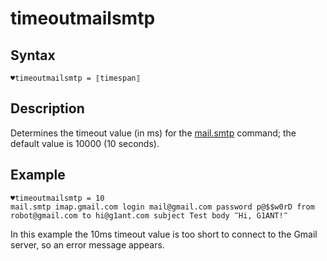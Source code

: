 # timeoutmailsmtp

## Syntax

```G1ANT
♥timeoutmailsmtp = ⟦timespan⟧
```

## Description

Determines the timeout value (in ms) for the [mail.smtp](https://github.com/G1ANT-Robot/G1ANT.Addon/blob/develop/G1ANT.Addon.Net/G1ANT.Addon.Net/Commands/MailSmtpCommand.md) command; the default value is 10000 (10 seconds).

## Example

```G1ANT
♥timeoutmailsmtp = 10
mail.smtp imap.gmail.com login mail@gmail.com password p@$$w0rD from robot@gmail.com to hi@g1ant.com subject Test body ‴Hi, G1ANT!‴
```

In this example the 10ms timeout value is too short to connect to the Gmail server, so an error message appears.

